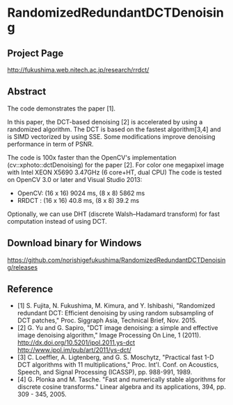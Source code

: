 # RandomizedRedundantDCTDenoising

Project Page
------------
http://fukushima.web.nitech.ac.jp/research/rrdct/

Abstract
------
The code demonstrates the paper [1].

In this paper, the DCT-based denoising [2] is accelerated by using a randomized algorithm.
The DCT is based on the fastest algorithm[3,4] and is SIMD vectorized by using SSE.
Some modifications improve denoising performance in term of PSNR.

The code is 100x faster than the OpenCV's implementation (cv::xphoto::dctDenoising) for the paper [2].
For color one megapixel image with Intel XEON X5690 3.47GHz (6 core+HT, dual CPU)
The code is tested on OpenCV 3.0 or later and Visual Studio 2013:
* OpenCV: (16 x 16) 9024 ms, (8 x 8) 5862 ms
* RRDCT : (16 x 16)   40.8 ms, (8 x 8) 39.2 ms

Optionally, we can use DHT (discrete Walsh–Hadamard transform) for fast computation instead of using DCT.

Download binary for Windows
---------------------------
https://github.com/norishigefukushima/RandomizedRedundantDCTDenoising/releases


Reference
---------------------------
* [1] S. Fujita, N. Fukushima, M. Kimura, and Y. Ishibashi, "Randomized redundant DCT: Efficient denoising by using random subsampling of DCT patches," Proc. Siggraph Asia, Technical Brief, Nov. 2015.
* [2] G. Yu and G. Sapiro, "DCT image denoising: a simple and effective image denoising algorithm," Image Processing On Line, 1 (2011). http://dx.doi.org/10.5201/ipol.2011.ys-dct
http://www.ipol.im/pub/art/2011/ys-dct/
* [3] C. Loeffler, A. Ligtenberg, and G. S. Moschytz, "Practical fast 1-D DCT algorithms with 11 multiplications," Proc. Int'l. Conf. on Acoustics, Speech, and Signal Processing (ICASSP), pp. 988-991, 1989.
* [4] G. Plonka and M. Tasche. "Fast and numerically stable algorithms for discrete cosine transforms." Linear algebra and its applications, 394, pp. 309 - 345, 2005.
